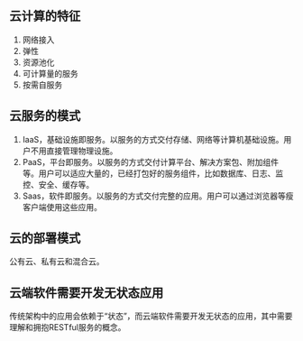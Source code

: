 ## 云计算的特征

1. 网络接入   
2. 弹性   
3. 资源池化   
4. 可计算量的服务   
5. 按需自服务  

## 云服务的模式   

1. IaaS，基础设施即服务。以服务的方式交付存储、网络等计算机基础设施。用户不用直接管理物理设施。   
2. PaaS，平台即服务。以服务的方式交付计算平台、解决方案包、附加组件等。用户可以适应大量的，已经打包好的服务组件，比如数据库、日志、监控、安全、缓存等。   
3. Saas，软件即服务。以服务的方式交付完整的应用。用户可以通过浏览器等瘦客户端使用这些应用。

## 云的部署模式   

公有云、私有云和混合云。

## 云端软件需要开发无状态应用   

传统架构中的应用会依赖于“状态”，而云端软件需要开发无状态的应用，其中需要理解和拥抱RESTful服务的概念。
